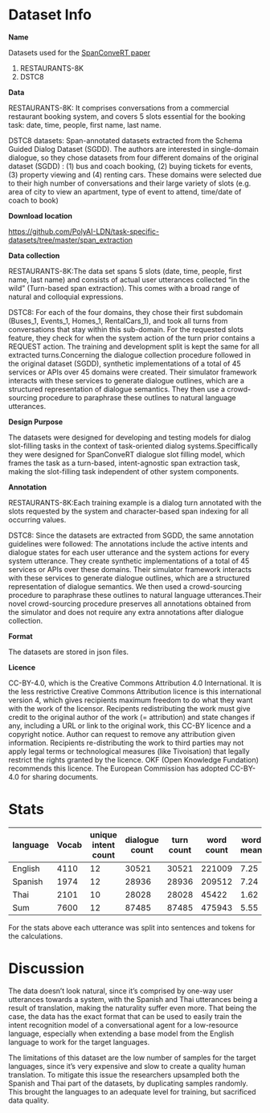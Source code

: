 # Dataset Info

**Name** <p>Datasets used for the [SpanConveRT paper](https://arxiv.org/pdf/2005.08866.pdf)
1. RESTAURANTS-8K
2. DSTC8
 </p>

**Data** <p>

RESTAURANTS-8K: It comprises conversations from a commercial restaurant booking system, and covers 5 slots essential for the booking task: date, time, people, first name, last name.

DSTC8 datasets: Span-annotated datasets extracted from the Schema Guided Dialog Dataset (SGDD). The authors are interested in single-domain dialogue, so they chose
datasets from four different domains of the original dataset (SGDD) : (1) bus and coach booking, (2) buying tickets for events, (3) property viewing and (4) renting cars. These domains were selected due to their high number of conversations and their large variety of slots (e.g. area of city to view an apartment, type of event to attend, time/date of coach to book) </p>

**Download location** <p>https://github.com/PolyAI-LDN/task-specific-datasets/tree/master/span_extraction</p>

**Data collection** <p> 
RESTAURANTS-8K:The data set spans 5 slots (date, time, people, first name, last name) and consists of actual user utterances collected “in the wild” (Turn-based span extraction). This comes with a broad range of natural and colloquial expressions. </p>

<p> DSTC8: For each of the four domains, they chose their first subdomain (Buses_1, Events_1, Homes_1, RentalCars_1), and took all turns from conversations that stay within this sub-domain. For the requested slots feature, they check for when the system action of the turn prior contains a REQUEST action. The training and development split is kept the same for all
extracted turns.Concerning the dialogue collection procedure followed in the original dataset (SGDD), synthetic implementations of a total of 45 services or APIs over 45 domains were created. Their simulator framework interacts with these services to generate dialogue outlines, which are a structured representation of dialogue semantics. They then use a crowd-sourcing procedure to paraphrase these outlines to natural language utterances. </p>

**Design Purpose**
<p>The datasets were designed for developing and testing models for dialog slot-filling tasks in the context of task-oriented dialog systems.Speciffically they were designed for SpanConveRT dialogue slot filling model, which frames the task as a turn-based, intent-agnostic span extraction task, making the slot-filling task independent of other system components.</p>

**Annotation** <p>
<p>RESTAURANTS-8K:Each training example is a dialog turn annotated with the slots requested by the system and character-based span indexing for all occurring values. </p>
<p>DSTC8: Since the datasets are extracted from SGDD, the same annotation guidelines were followed: The annotations include the active intents and dialogue states for each user utterance and the system actions for every system utterance. They create synthetic implementations of a total of 45 services or APIs over these domains. Their simulator framework interacts with these services to generate dialogue outlines, which are a structured representation of dialogue semantics. We then used a crowd-sourcing procedure to paraphrase these outlines to natural language utterances.Their novel crowd-sourcing procedure preserves all annotations obtained from the simulator and does not require any
extra annotations after dialogue collection.</p>

**Format** <p>The datasets are stored in json files.

**Licence** <p>CC-BY-4.0, which is the Creative Commons Attribution 4.0 International. It is the less restrictive Creative Commons Attribution licence is this international version 4, which gives recipients maximum freedom to do what they want with the work of the licensor. Recipents redistributing the work must give credit to the original author of the work (= attribution) and state changes if any, including a URL or link to the original work, this CC-BY licence and a copyright notice. Author can request to remove any attribution given information. Recipients re-distributing the work to third parties may not apply legal terms or technological measures (like Tivoisation) that legally restrict the rights granted by the licence. OKF (Open Knowledge Fundation) recommends this licence. The European Commission has adopted CC-BY-4.0 for sharing documents. </p>
# Stats
<p>
  
</p>

| language | Vocab | unique intent count | dialogue count | turn count | word count | word mean | word std | sentence count | sentence mean | sentence std |
|----------|-------|---------------------|----------------|------------|------------|-----------|----------|----------------|---------------|--------------|
| English  | 4110  | 12                  | 30521          | 30521      | 221009     | 7.25      | 2.50     | 30580          | 1.001         | 0.044        |
| Spanish  | 1974  | 12                  | 28936          | 28936      | 209512     | 7.24      | 2.75     | 28968          | 1.001         | 0.033        |
| Thai     | 2101  | 10                  | 28028          | 28028      | 45422      | 1.62      | 0.96     | 28184          | 1.005         | 0.080        | 
| Sum      | 7600  | 12                  | 87485          | 87485      | 475943     | 5.55      | 3.46     | 87732          | 1.002         | 0.005        | 

<p>For the stats above each utterance was split into sentences and tokens for the calculations.</p>

# Discussion
<p>The data doesn’t look natural, since it’s comprised by one-way user utterances towards a system, with the Spanish and Thai utterances being a result of translation, making the naturality suffer even more. That being the case, the data has the exact format that can be used to easily train the intent recognition model of a conversational agent for a low-resource language, especially when extending a base model from the English language to work for the target languages.</p><p>The limitations of this dataset are the low number of samples for the target languages, since it’s very expensive and slow to create a quality human translation. To mitigate this issue the researchers upsampled both the Spanish and Thai part of the datasets, by duplicating samples randomly. This brought the languages to an adequate level for training, but sacrificed data quality.</p>
